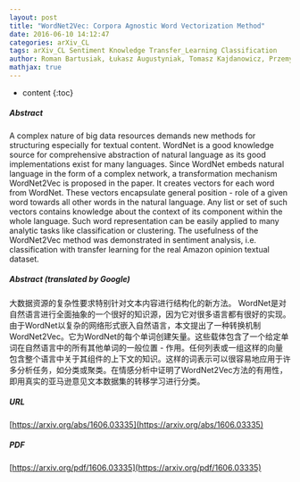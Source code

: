 ```yaml
---
layout: post
title: "WordNet2Vec: Corpora Agnostic Word Vectorization Method"
date: 2016-06-10 14:12:47
categories: arXiv_CL
tags: arXiv_CL Sentiment Knowledge Transfer_Learning Classification
author: Roman Bartusiak, Łukasz Augustyniak, Tomasz Kajdanowicz, Przemysław Kazienko, Maciej Piasecki
mathjax: true
---
```


* content
{:toc}

##### Abstract
A complex nature of big data resources demands new methods for structuring especially for textual content. WordNet is a good knowledge source for comprehensive abstraction of natural language as its good implementations exist for many languages. Since WordNet embeds natural language in the form of a complex network, a transformation mechanism WordNet2Vec is proposed in the paper. It creates vectors for each word from WordNet. These vectors encapsulate general position - role of a given word towards all other words in the natural language. Any list or set of such vectors contains knowledge about the context of its component within the whole language. Such word representation can be easily applied to many analytic tasks like classification or clustering. The usefulness of the WordNet2Vec method was demonstrated in sentiment analysis, i.e. classification with transfer learning for the real Amazon opinion textual dataset.

##### Abstract (translated by Google)
大数据资源的复杂性要求特别针对文本内容进行结构化的新方法。 WordNet是对自然语言进行全面抽象的一个很好的知识源，因为它对很多语言都有很好的实现。由于WordNet以复杂的网络形式嵌入自然语言，本文提出了一种转换机制WordNet2Vec。它为WordNet的每个单词创建矢量。这些载体包含了一个给定单词在自然语言中的所有其他单词的一般位置 - 作用。任何列表或一组这样的向量包含整个语言中关于其组件的上下文的知识。这样的词表示可以很容易地应用于许多分析任务，如分类或聚类。在情感分析中证明了WordNet2Vec方法的有用性，即用真实的亚马逊意见文本数据集的转移学习进行分类。

##### URL
[https://arxiv.org/abs/1606.03335](https://arxiv.org/abs/1606.03335)

##### PDF
[https://arxiv.org/pdf/1606.03335](https://arxiv.org/pdf/1606.03335)

